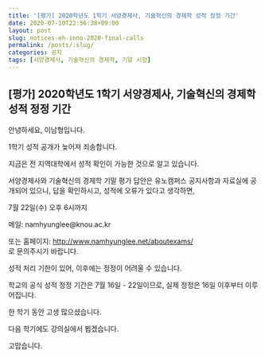 ```yaml
---
title: '[평가] 2020학년도 1학기 서양경제사, 기술혁신의 경제학 성적 정정 기간'
date: 2020-07-10T22:56:38+09:00
layout: post
slug: notices-eh-inno-2020-final-calls
permalink: /posts/:slug/
categories: 공지
tags: [서양경제사, 기술혁신의 경제학, 기말 시험]
---
```

## [평가] 2020학년도 1학기 서양경제사, 기술혁신의 경제학 성적 정정 기간

<!-- wp:paragraph -->
<p>안녕하세요, 이남형입니다.</p>
<!-- /wp:paragraph -->

<!-- wp:paragraph -->
<p>1학기 성적 공개가 늦어져 죄송합니다.</p>
<!-- /wp:paragraph -->

<!-- wp:paragraph -->
<p>지금은 전 지역대학에서 성적 확인이 가능한 것으로 알고 있습니다.</p>
<!-- /wp:paragraph -->

<!-- wp:paragraph -->
<p>서양경제사와 기술혁신의 경제학 기말 평가 답안은 유노캠퍼스 공지사항과 자료실에 공개되어 있으니, 답을 확인하시고, 성적에 오류가 있다고 생각하면,</p>
<!-- /wp:paragraph -->

<!-- wp:paragraph -->
<p>7월 22일(수) 오후 6시까지 </p>
<!-- /wp:paragraph -->

<!-- wp:paragraph -->
<p>메일: namhyunglee@knou.ac.kr </p>
<!-- /wp:paragraph -->

<!-- wp:paragraph -->
<p>또는 홈페이지: <a rel="noreferrer noopener" href="http://www.namhyunglee.net/aboutexams/" target="_blank">http://www.namhyunglee.net/aboutexams/</a><br>로 문의주시기 바랍니다.</p>
<!-- /wp:paragraph -->

<!-- wp:paragraph -->
<p>성적 처리 기한이 있어, 이후에는 정정이 어려울 수 있습니다.</p>
<!-- /wp:paragraph -->

<!-- wp:paragraph -->
<p>학교의 공식 성적 정정 기간은 7월 16일 - 22일이므로, 실제 정정은 16일 이후부터 이루어집니다. </p>
<!-- /wp:paragraph -->

<!-- wp:paragraph -->
<p>한 학기 동안 고생 많으셨습니다.</p>
<!-- /wp:paragraph -->

<!-- wp:paragraph -->
<p>다음 학기에도 강의실에서 뵙겠습니다.</p>
<!-- /wp:paragraph -->

<!-- wp:paragraph -->
<p>고맙습니다.</p>
<!-- /wp:paragraph -->